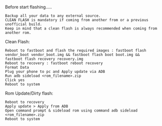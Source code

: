Before start flashing.....

    Backup all your data to any external source.
    CLEAN FLASH is mandatory if coming from another from or a previous unofficial build. 
    Keep in mind that a clean flash is always recommended when coming from another rom.

Clean Flash:

    Reboot to fastboot and flash the required images : fastboot flash vendor_boot vendor_boot.img && fastboot flash boot boot.img && fastboot flash recovery recovery.img
    Reboot to recovery : fastboot reboot recovery
    Format Data
    Plug your phone to pc and Apply update via ADB
    Run adb sideload <rom_filename>.zip
    Click yes
    Reboot to system

Rom Update/Dirty flash:

    Reboot to recovery
    Apply update > Apply from ADB
    Open command prompt & sideload rom using command adb sideload <rom_filename>.zip
    Reboot to system
